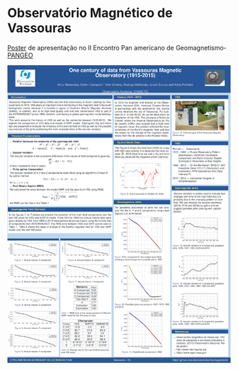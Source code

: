 # Observatório Magnético de Vassouras






[Poster](https://github.com/arturbenevides/Geomagnetismo/blob/master/Observat%C3%B3rio%20Magn%C3%A9tico%20de%20Vassouras/Codes%20para%20II%20Pangeo/Poster_VSS/poster_VSS_4.pdf) de apresentação no II Encontro Pan americano de Geomagnetismo-[PANGEO](http://www.2pangeo.on.br/program_abstracts.html)



<img src='https://raw.githubusercontent.com/arturbenevides/Geomagnetismo/master/Observat%C3%B3rio%20Magn%C3%A9tico%20de%20Vassouras/canvas.png' width = 900>
